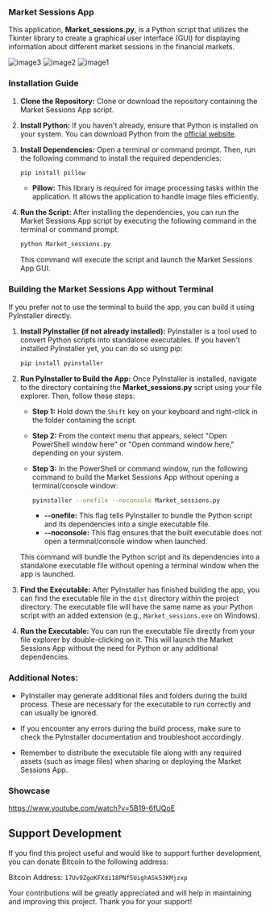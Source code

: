 ### Market Sessions App

This application, **Market_sessions.py**, is a Python script that utilizes the Tkinter library to create a graphical user interface (GUI) for displaying information about different market sessions in the financial markets.

![image3](https://github.com/Jackson0Wells/MarketSessionsApp/assets/165251968/2891b806-0b0e-4f4e-8b76-594588f1e439)
![image2](https://github.com/Jackson0Wells/MarketSessionsApp/assets/165251968/caadb44d-0401-4c61-919d-3e13b7016cd8)
![image1](https://github.com/Jackson0Wells/MarketSessionsApp/assets/165251968/b80b0012-dda2-48f2-a2d1-5a2158178da5)


### Installation Guide

1. **Clone the Repository:**
   Clone or download the repository containing the Market Sessions App script.

2. **Install Python:**
   If you haven't already, ensure that Python is installed on your system. You can download Python from the [official website](https://www.python.org/downloads/).

3. **Install Dependencies:**
   Open a terminal or command prompt. Then, run the following command to install the required dependencies:
   ```sh
   pip install pillow
   ```

   - **Pillow:** This library is required for image processing tasks within the application. It allows the application to handle image files efficiently.

4. **Run the Script:**
   After installing the dependencies, you can run the Market Sessions App script by executing the following command in the terminal or command prompt:
   ```sh
   python Market_sessions.py
   ```

   This command will execute the script and launch the Market Sessions App GUI.

### Building the Market Sessions App without Terminal

If you prefer not to use the terminal to build the app, you can build it using PyInstaller directly.

1. **Install PyInstaller (if not already installed):**
   PyInstaller is a tool used to convert Python scripts into standalone executables. If you haven't installed PyInstaller yet, you can do so using pip:
   ```sh
   pip install pyinstaller
   ```

2. **Run PyInstaller to Build the App:**
   Once PyInstaller is installed, navigate to the directory containing the **Market_sessions.py** script using your file explorer. Then, follow these steps:

   - **Step 1:** Hold down the `Shift` key on your keyboard and right-click in the folder containing the script.
   - **Step 2:** From the context menu that appears, select "Open PowerShell window here" or "Open command window here," depending on your system.
   - **Step 3:** In the PowerShell or command window, run the following command to build the Market Sessions App without opening a terminal/console window:
     ```sh
     pyinstaller --onefile --noconsole Market_sessions.py
     ```

     - **--onefile:** This flag tells PyInstaller to bundle the Python script and its dependencies into a single executable file.
     - **--noconsole:** This flag ensures that the built executable does not open a terminal/console window when launched.

   This command will bundle the Python script and its dependencies into a standalone executable file without opening a terminal window when the app is launched.

3. **Find the Executable:**
   After PyInstaller has finished building the app, you can find the executable file in the `dist` directory within the project directory. The executable file will have the same name as your Python script with an added extension (e.g., `Market_sessions.exe` on Windows).

4. **Run the Executable:**
   You can run the executable file directly from your file explorer by double-clicking on it. This will launch the Market Sessions App without the need for Python or any additional dependencies.

### Additional Notes:

- PyInstaller may generate additional files and folders during the build process. These are necessary for the executable to run correctly and can usually be ignored.

- If you encounter any errors during the build process, make sure to check the PyInstaller documentation and troubleshoot accordingly.

- Remember to distribute the executable file along with any required assets (such as image files) when sharing or deploying the Market Sessions App.

### Showcase
https://www.youtube.com/watch?v=5B19-6fUQoE

## Support Development

If you find this project useful and would like to support further development, you can donate Bitcoin to the following address:

Bitcoin Address: `17Uv9ZgoKFXdi18PNf5UighASk53KMjzxp`

Your contributions will be greatly appreciated and will help in maintaining and improving this project. Thank you for your support!

